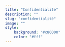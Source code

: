 ```yaml
---
title: "Confidentialité"
description: ""
slug: "confidentialité"
image: ""
style:
    background: "#c80000"
    color: "#fff"
---
```

